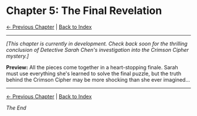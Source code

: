 # Chapter 5: The Final Revelation

[← Previous Chapter](chapter04.md) | [Back to Index](../index.md)

---

*[This chapter is currently in development. Check back soon for the thrilling conclusion of Detective Sarah Chen's investigation into the Crimson Cipher mystery.]*

**Preview:**
All the pieces come together in a heart-stopping finale. Sarah must use everything she's learned to solve the final puzzle, but the truth behind the Crimson Cipher may be more shocking than she ever imagined...

---

[← Previous Chapter](chapter04.md) | [Back to Index](../index.md)

*The End*